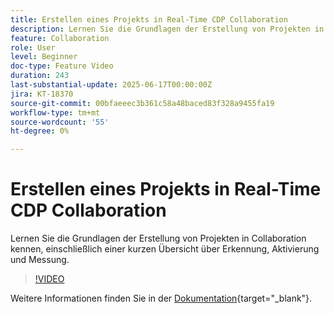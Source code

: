 ```yaml
---
title: Erstellen eines Projekts in Real-Time CDP Collaboration
description: Lernen Sie die Grundlagen der Erstellung von Projekten in Collaboration kennen, einschließlich einer kurzen Übersicht über Erkennung, Aktivierung und Messung.
feature: Collaboration
role: User
level: Beginner
doc-type: Feature Video
duration: 243
last-substantial-update: 2025-06-17T00:00:00Z
jira: KT-18370
source-git-commit: 00bfaeeec3b361c58a48baced83f328a9455fa19
workflow-type: tm+mt
source-wordcount: '55'
ht-degree: 0%

---
```



# Erstellen eines Projekts in Real-Time CDP Collaboration

Lernen Sie die Grundlagen der Erstellung von Projekten in Collaboration kennen, einschließlich einer kurzen Übersicht über Erkennung, Aktivierung und Messung.

>[!VIDEO](https://video.tv.adobe.com/v/3464043/?learn=on&enablevpops&captions=ger)

Weitere Informationen finden Sie in der [Dokumentation](https://experienceleague.adobe.com/de/docs/real-time-cdp-collaboration/using/collaborate/manage-projects){target="_blank"}.
